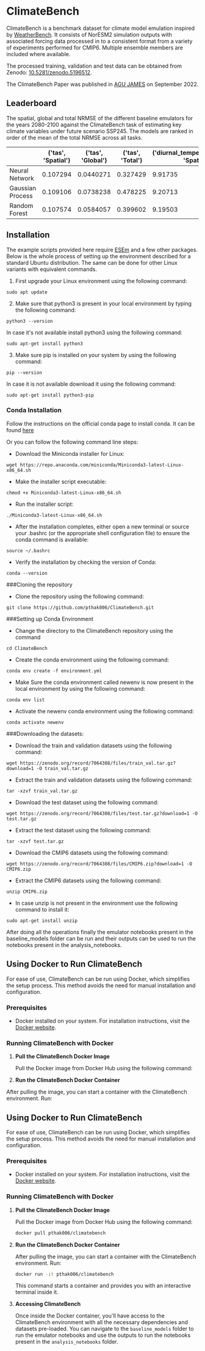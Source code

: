 # ClimateBench

ClimateBench is a benchmark dataset for climate model emulation inspired by [WeatherBench](https://github.com/pangeo-data/WeatherBench). It consists of NorESM2 simulation outputs with associated forcing data processed in to a consistent format from a variety of experiments performed for CMIP6. Multiple ensemble members are included where available. 

The processed training, validation and test data can be obtained from Zenodo: [10.5281/zenodo.5196512](https://doi.org/10.5281/zenodo.5196512).

The ClimateBench Paper was published in [AGU JAMES](https://agupubs.onlinelibrary.wiley.com/doi/full/10.1029/2021MS002954) on September 2022.

## Leaderboard

The spatial, global and total NRMSE of the different baseline emulators for the years 2080-2100 against the ClimateBench task of estimating key climate variables under future scenario SSP245. The models  are ranked in order of the mean of the total NRMSE across all tasks. 

|                  |   ('tas', 'Spatial') |   ('tas', 'Global') |   ('tas', 'Total') |   ('diurnal_temperature_range', 'Spatial') |   ('diurnal_temperature_range', 'Global') |   ('diurnal_temperature_range', 'Total') |   ('pr', 'Spatial') |   ('pr', 'Global') |   ('pr', 'Total') |   ('pr90', 'Spatial') |   ('pr90', 'Global') |   ('pr90', 'Total') |
|------------------|----------------------|---------------------|--------------------|--------------------------------------------|-------------------------------------------|------------------------------------------|---------------------|--------------------|-------------------|-----------------------|----------------------|---------------------|
| Neural Network   |             0.107294 |           0.0440271 |           0.327429 |                                    9.91735 |                                   1.37219 |                                  16.7783 |             2.1281  |           0.2093   |           3.1746  |               2.61022 |             0.345709 |             4.33876 |
| Gaussian Process |             0.109106 |           0.0738238 |           0.478225 |                                    9.20713 |                                   2.67495 |                                  22.5819 |             2.34092 |           0.341453 |           4.04818 |               2.5559  |             0.429154 |             4.70167 |
| Random Forest    |             0.107574 |           0.0584057 |           0.399602 |                                    9.19503 |                                   2.65241 |                                  22.4571 |             2.52431 |           0.502126 |           5.03494 |               2.68209 |             0.543375 |             5.39896 |


## Installation
The example scripts provided here require [ESEm](https://github.com/duncanwp/ESEm) and a few other packages. Below is the whole process of setting up the environment described for a standard Ubuntu distribution. The same can be done for other Linux variants with equivalent commands.


1.   First upgrade your Linux environment using the following command:  
```
sudo apt update
```

2.   Make sure that python3 is present in your local environment by typing the following command:
```
python3 --version
```
In case it's not available install python3 using the following command:
```
sudo apt-get install python3
```
3. Make sure pip is installed on your system by using the following command:
```
pip --version
```
In case it is not available download it using the following command:
```
sudo apt-get install python3-pip
```

### Conda Installation
Follow the instructions on the official conda page to install conda. It can be found [here](https://conda.io/projects/conda/en/latest/user-guide/install/index.html)

Or you can follow the following command line steps:



*   Download the Miniconda installer for Linux:
```
wget https://repo.anaconda.com/miniconda/Miniconda3-latest-Linux-x86_64.sh
```
*  Make the installer script executable:
```
chmod +x Miniconda3-latest-Linux-x86_64.sh
```



*   Run the installer script:
```
./Miniconda3-latest-Linux-x86_64.sh
```

*   After the installation completes, either open a new terminal or source your .bashrc (or the appropriate shell configuration file) to ensure the conda command is available:
```
source ~/.bashrc
```

*   Verify the installation by checking the version of Conda:
```
conda --version
```

###Cloning the repository
*   Clone the repository using the following command:
```
git clone https://github.com/pthak006/ClimateBench.git
```

###Setting up Conda Environment


*   Change the directory to the ClimateBench repository using the command
```
cd ClimateBench
```
*   Create the conda environment using the following command:
```
conda env create -f environment.yml
```
*   Make Sure the conda environment called newenv is now present in the local environment by using the following command:
```
conda env list
```
*   Activate the newenv conda environment using the following command:
```
conda activate newenv
```

###Downloading the datasets:
*  Download the train and validation datasets using the following command:
```
wget https://zenodo.org/record/7064308/files/train_val.tar.gz?download=1 -O train_val.tar.gz
```
* Extract the train and validation datasets using the following command:
```
tar -xzvf train_val.tar.gz
```
* Download the test dataset using the following command:
```
wget https://zenodo.org/record/7064308/files/test.tar.gz?download=1 -O test.tar.gz
```
* Extract the test dataset using the following command:
```
tar -xzvf test.tar.gz
```
* Download the CMIP6 datasets using the following command:
```
wget https://zenodo.org/record/7064308/files/CMIP6.zip?download=1 -O CMIP6.zip
```
* Extract the CMIP6 datasets using the following command:
```
unzip CMIP6.zip
```
* In case unzip is not present in the environment use the following command to install it:
```
sudo apt-get install unzip
```


After doing all the operations finally the emulator notebooks present in the baseline_models folder can be run and their outputs can be used to run the notebooks present in the analysis_notebooks.

## Using Docker to Run ClimateBench

For ease of use, ClimateBench can be run using Docker, which simplifies the setup process. This method avoids the need for manual installation and configuration.

### Prerequisites
- Docker installed on your system. For installation instructions, visit the [Docker website](https://docs.docker.com/get-docker/).

### Running ClimateBench with Docker

1. **Pull the ClimateBench Docker Image**
   
   Pull the Docker image from Docker Hub using the following command:


2. **Run the ClimateBench Docker Container**

After pulling the image, you can start a container with the ClimateBench environment. Run:


## Using Docker to Run ClimateBench

For ease of use, ClimateBench can be run using Docker, which simplifies the setup process. This method avoids the need for manual installation and configuration.

### Prerequisites
- Docker installed on your system. For installation instructions, visit the [Docker website](https://docs.docker.com/get-docker/).

### Running ClimateBench with Docker

1. **Pull the ClimateBench Docker Image**
   
   Pull the Docker image from Docker Hub using the following command:
   ```bash
   docker pull pthak006/climatebench
   ```

2. **Run the ClimateBench Docker Container**

   After pulling the image, you can start a container with the ClimateBench environment. Run:
   ```bash
   docker run -it pthak006/climatebench
   ```

   This command starts a container and provides you with an interactive terminal inside it.

3. **Accessing ClimateBench**

   Once inside the Docker container, you'll have access to the ClimateBench environment with all the necessary dependencies and datasets pre-loaded. You can navigate to the `baseline_models` folder to run the emulator notebooks and use the outputs to run the notebooks present in the `analysis_notebooks` folder.